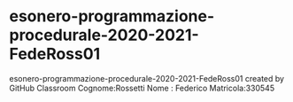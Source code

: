 # esonero-programmazione-procedurale-2020-2021-FedeRoss01
esonero-programmazione-procedurale-2020-2021-FedeRoss01 created by GitHub Classroom
Cognome:Rossetti  Nome : Federico
Matricola:330545
